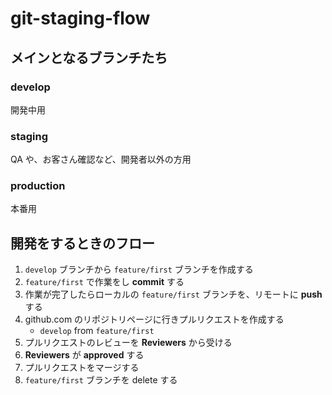 # git-staging-flow

## メインとなるブランチたち

### develop

開発中用

### staging

QA や、お客さん確認など、開発者以外の方用

### production

本番用

## 開発をするときのフロー

1. `develop` ブランチから `feature/first` ブランチを作成する
1. `feature/first` で作業をし **commit** する
1. 作業が完了したらローカルの `feature/first` ブランチを、リモートに **push** する
1. github.com のリポジトリページに行きプルリクエストを作成する
    * `develop` from `feature/first`
1. プルリクエストのレビューを **Reviewers** から受ける
1. **Reviewers** が **approved** する
1. プルリクエストをマージする
1. `feature/first` ブランチを delete する
